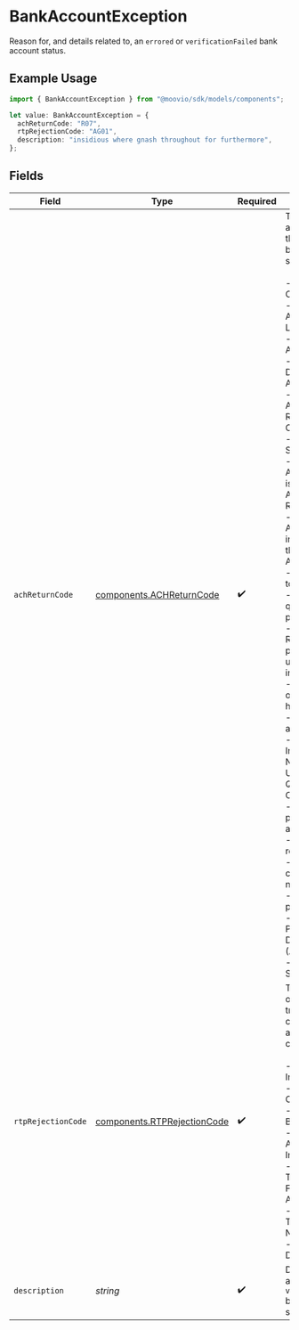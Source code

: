 # BankAccountException

Reason for, and details related to, an `errored` or `verificationFailed` bank account status.

## Example Usage

```typescript
import { BankAccountException } from "@moovio/sdk/models/components";

let value: BankAccountException = {
  achReturnCode: "R07",
  rtpRejectionCode: "AG01",
  description: "insidious where gnash throughout for furthermore",
};
```

## Fields

| Field                                                                                                                                                                                                                                                                                                                                                                                                                                                                                                                                                                                                                                                                                                                                                                                                                                                                                                                                                                                                                             | Type                                                                                                                                                                                                                                                                                                                                                                                                                                                                                                                                                                                                                                                                                                                                                                                                                                                                                                                                                                                                                              | Required                                                                                                                                                                                                                                                                                                                                                                                                                                                                                                                                                                                                                                                                                                                                                                                                                                                                                                                                                                                                                          | Description                                                                                                                                                                                                                                                                                                                                                                                                                                                                                                                                                                                                                                                                                                                                                                                                                                                                                                                                                                                                                       |
| --------------------------------------------------------------------------------------------------------------------------------------------------------------------------------------------------------------------------------------------------------------------------------------------------------------------------------------------------------------------------------------------------------------------------------------------------------------------------------------------------------------------------------------------------------------------------------------------------------------------------------------------------------------------------------------------------------------------------------------------------------------------------------------------------------------------------------------------------------------------------------------------------------------------------------------------------------------------------------------------------------------------------------- | --------------------------------------------------------------------------------------------------------------------------------------------------------------------------------------------------------------------------------------------------------------------------------------------------------------------------------------------------------------------------------------------------------------------------------------------------------------------------------------------------------------------------------------------------------------------------------------------------------------------------------------------------------------------------------------------------------------------------------------------------------------------------------------------------------------------------------------------------------------------------------------------------------------------------------------------------------------------------------------------------------------------------------- | --------------------------------------------------------------------------------------------------------------------------------------------------------------------------------------------------------------------------------------------------------------------------------------------------------------------------------------------------------------------------------------------------------------------------------------------------------------------------------------------------------------------------------------------------------------------------------------------------------------------------------------------------------------------------------------------------------------------------------------------------------------------------------------------------------------------------------------------------------------------------------------------------------------------------------------------------------------------------------------------------------------------------------- | --------------------------------------------------------------------------------------------------------------------------------------------------------------------------------------------------------------------------------------------------------------------------------------------------------------------------------------------------------------------------------------------------------------------------------------------------------------------------------------------------------------------------------------------------------------------------------------------------------------------------------------------------------------------------------------------------------------------------------------------------------------------------------------------------------------------------------------------------------------------------------------------------------------------------------------------------------------------------------------------------------------------------------- |
| `achReturnCode`                                                                                                                                                                                                                                                                                                                                                                                                                                                                                                                                                                                                                                                                                                                                                                                                                                                                                                                                                                                                                   | [components.ACHReturnCode](../../models/components/achreturncode.md)                                                                                                                                                                                                                                                                                                                                                                                                                                                                                                                                                                                                                                                                                                                                                                                                                                                                                                                                                              | :heavy_check_mark:                                                                                                                                                                                                                                                                                                                                                                                                                                                                                                                                                                                                                                                                                                                                                                                                                                                                                                                                                                                                                | The return code of an ACH transaction that caused the bank account status to change.<br/><br/>- R02: Account Closed<br/>- R03: No Account/Unable to Locate Account<br/>- R04: Invalid Account Number<br/>- R05: Improper Debit to Consumer Account<br/>- R07: Authorization Revoked by Customer<br/>- R08: Payment Stopped<br/>- R10: Customer Advises Originator is Not Known or Authorized to Receiver<br/>- R11: Customer Advises Entry Not in Accordance with the Terms of the Authorization<br/>- R12: Branch Sold to Another DFI<br/>- R13: RDFI not qualified to participate<br/>- R14: Representative payee deceased or unable to continue in that capacity<br/>- R15: Beneficiary or bank account holder<br/>- R16: Bank account frozen<br/>- R17: Entry with Invalid Account Number Initiated Under Questionable Circumstances<br/>- R20: Non-payment bank account<br/>- R23: Credit entry refused by receiver<br/>- R29: Corporate customer advises not authorized<br/>- R34: Limited participation RDFI<br/>- R38: Stop Payment on Source Document (Adjustment Entry)<br/>- R39: Improper Source Document |
| `rtpRejectionCode`                                                                                                                                                                                                                                                                                                                                                                                                                                                                                                                                                                                                                                                                                                                                                                                                                                                                                                                                                                                                                | [components.RTPRejectionCode](../../models/components/rtprejectioncode.md)                                                                                                                                                                                                                                                                                                                                                                                                                                                                                                                                                                                                                                                                                                                                                                                                                                                                                                                                                        | :heavy_check_mark:                                                                                                                                                                                                                                                                                                                                                                                                                                                                                                                                                                                                                                                                                                                                                                                                                                                                                                                                                                                                                | The rejection code of an RTP transaction that caused the bank account status to change.<br/><br/>- AC03: Account Invalid<br/>- AC04: Account Closed<br/>- AC06: Account Blocked<br/>- AC14: Creditor Account Type Invalid<br/>- AG01: Transactions Forbidden On Account<br/>- AG03: Transaction Type Not Supported<br/>- MD07: Customer Deceased                                                                                                                                                                                                                                                                                                                                                                                                                                                                                                                                                                                                                                                                                  |
| `description`                                                                                                                                                                                                                                                                                                                                                                                                                                                                                                                                                                                                                                                                                                                                                                                                                                                                                                                                                                                                                     | *string*                                                                                                                                                                                                                                                                                                                                                                                                                                                                                                                                                                                                                                                                                                                                                                                                                                                                                                                                                                                                                          | :heavy_check_mark:                                                                                                                                                                                                                                                                                                                                                                                                                                                                                                                                                                                                                                                                                                                                                                                                                                                                                                                                                                                                                | Details related to an `errored` or `verificationFailed` bank account status.                                                                                                                                                                                                                                                                                                                                                                                                                                                                                                                                                                                                                                                                                                                                                                                                                                                                                                                                                      |